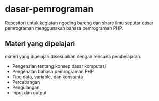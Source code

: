 # dasar-pemrograman
Repositori untuk kegiatan ngoding bareng dan share ilmu seputar dasar pemrograman menggunakan bahasa pemrograman PHP.

## Materi yang dipelajari
materi yang dipelajari disesuaikan dengan rencana pembelajaran.
+ Pengenalan tentang konsep dasar komputasi
+ Pengenalan bahasa pemrograman PHP
+ Tipe data, variable, dan konstanta
+ Percabangan
+ Pengulangan
+ Input dan output
